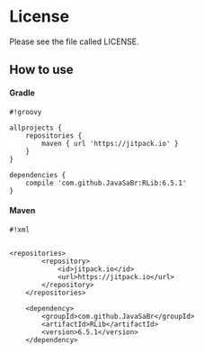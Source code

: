# License #
Please see the file called LICENSE.

## How to use

#### Gradle


```
#!groovy

allprojects {
    repositories {
        maven { url 'https://jitpack.io' }
    }
}

dependencies {
    compile 'com.github.JavaSaBr:RLib:6.5.1'
}
```

    
#### Maven

```
#!xml


<repositories>
        <repository>
            <id>jitpack.io</id>
            <url>https://jitpack.io</url>
        </repository>
    </repositories>

    <dependency>
        <groupId>com.github.JavaSaBr</groupId>
        <artifactId>RLib</artifactId>
        <version>6.5.1</version>
    </dependency>
```